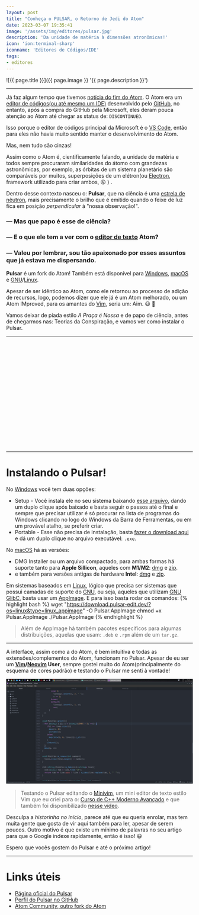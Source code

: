 ```yaml
---
layout: post
title: "Conheça o PULSAR, o Retorno de Jedi do Atom"
date: 2023-03-07 19:35:41
image: '/assets/img/editores/pulsar.jpg'
description: 'Da unidade de matéria à dimensões atronômicas!'
icon: 'ion:terminal-sharp'
iconname: 'Editores de Códigos/IDE'
tags:
- editores
---
```


![{{ page.title }}]({{ page.image }} '{{ page.description }}')

---

Já faz algum tempo que tivemos [notícia do fim do Atom](https://github.blog/2022-06-08-sunsetting-atom/). O Atom era um [editor de códigos(ou até mesmo um IDE)](https://terminalroot.com.br/2021/12/os-32-melhores-ides-editores-de-texto-para-cpp.html#26-atom) desenvolvido pelo [GitHub](https://terminalroot.com.br/tags#github), no entanto, após a compra do GitHub pela Microsoft, eles deram pouca atenção ao Atom até chegar as status de: `DISCONTINUED`.

Isso porque o editor de códigos principal da Microsoft é o [VS Code](https://terminalroot.com.br/tags#vscode), então para eles não havia muito sentido manter o desenvolvimento do Atom.

Mas, nem tudo são cinzas!

Assim como o Atom é, cientificamente falando, a unidade de matéria e todos sempre procuraram similaridades do átomo com grandezas astronômicas, por exemplo, as órbitas de um sistema planetário são comparáveis por muitos, superposições de um elétron(ou [Electron](https://www.electronjs.org/), framework utilizado para criar ambos, 😛  ) . 

Dentro desse contexto nasceu o: **Pulsar**, que na ciência é uma [estrela de nêutron](https://pt.wikipedia.org/wiki/Pulsar), mais precisamente o brilho que é emitido quando o feixe de luz fica em posição *perpendicular* à "nossa observação!".

### — Mas que papo é esse de ciência?
### — E o que ele tem a ver com o [editor de texto](https://terminalroot.com.br/tags#editores) Atom?
### — Valeu por lembrar, sou tão apaixonado por esses assuntos que já estava me dispersando.

**Pulsar** é um fork do Atom! Também está disponível para [Windows](https://terminalroot.com.br/tags#windows), [macOS](https://terminalroot.com.br/tags#macos) e [GNU](https://terminalroot.com.br/tags#gnu)/[Linux](https://terminalroot.com.br/tags#linux).

Apesar de ser idêntico ao Atom, como ele retornou ao processo de adição de recursos, logo, podemos dizer que ele já é um Atom melhorado, ou um Atom IMproved, para os amantes do [Vim](https://terminalroot.com.br/tags#vim), seria um: Aim. 😃 🚫 

Vamos deixar de piada estilo *A Praça é Nossa* e de papo de ciência, antes de chegarmos nas: Teorias da Conspiração, e vamos ver como instalar o Pulsar.

---

<!-- SQUARE - GAMES ROOT -->
<script async src="//pagead2.googlesyndication.com/pagead/js/adsbygoogle.js"></script>
<ins class="adsbygoogle"
style="display:inline-block;width:336px;height:280px"
data-ad-client="ca-pub-2838251107855362"
data-ad-slot="5351066970"></ins>
<script>
(adsbygoogle = window.adsbygoogle || []).push({});
</script>

---

# Instalando o Pulsar!
No [Windows](https://terminalroot.com.br/tags#windows) você tem duas opções: 
- Setup - Você instala ele no seu sistema baixando [esse arquivo](https://download.pulsar-edit.dev/?os=windows&type=windows_setup), dando um duplo clique após baixado e basta seguir o passos até o final e sempre que precisar utilizar é só procurar na lista de programas do Windows clicando no logo do Windows da Barra de Ferramentas, ou em um provável atalho, se preferir criar.
- Portable - Esse não precisa de instalação, basta [fazer o download aqui](https://download.pulsar-edit.dev/?os=windows&type=windows_portable) e dá um duplo clique no arquivo executável: `.exe`.

No [macOS](https://terminalroot.com.br/tags#macos) há as versões: 
- DMG Installer ou um arquivo compactado, para ambas formas há suporte tanto para **Apple Sillicon**, aqueles com **M1/M2**: [dmg](https://download.pulsar-edit.dev/?os=silicon_mac&type=mac_dmg) e [zip](https://download.pulsar-edit.dev/?os=silicon_mac&type=mac_zip).
- e também para versões antigas de hardware **Intel**: [dmg](https://download.pulsar-edit.dev/?os=intel_mac&type=mac_dmg) e [zip](https://download.pulsar-edit.dev/?os=intel_mac&type=mac_zip).

Em sistemas baseados em [Linux](https://terminalroot.com.br/tags#linux), lógico que precisa ser sistemas que possui camadas de suporte do [GNU](https://terminalroot.com.br/tags#gnu), ou seja, aqueles que utilizam [GNU GlibC](https://www.gnu.org/software/libc/), basta usar um [AppImage](https://terminalroot.com.br/2020/05/conheca-o-app-get-um-gerenciador-de-appimages-via-linha-de-comando.html). E para isso basta rodar os comandos:
{% highlight bash %}
wget "https://download.pulsar-edit.dev/?os=linux&type=linux_appimage" -O Pulsar.AppImage
chmod +x Pulsar.AppImage
./Pulsar.AppImage
{% endhighlight %}
> Além de AppImage há também pacotes especificos para algumas distribuições, aquelas que usam: `.deb` e `.rpm` além de um `tar.gz`. 

---

A interface, assim como a do Atom, é bem intuitiva e todas as extensões/complementos do Atom, funcionam no Pulsar. Apesar de eu ser um **[Vim](https://terminalroot.com.br/vim)/[Neovim](https://terminalroot.com.br/tags#neovim) User**, sempre gostei muito do Atom(principalmente do esquema de cores padrão) e testando o Pulsar me senti à vontade!

[![Pulsar Minivim]( /assets/img/editores/minivim-pulsar.png)]( /assets/img/editores/minivim-pulsar.png) 
> Testando o Pulsar editando o [Minivim](https://github.com/terroo/minivim), um mini editor de texto estilo Vim que eu criei para o: [Curso de C++ Moderno Avançado](https://terminalroot.com.br/cpp) e que também foi disponibilizado [nesse vídeo](https://youtu.be/p7k2tiGbcwE).

Desculpa a *historinha no início*, parece até que eu queria enrolar, mas tem muita gente que gosta de vir aqui também para ler, apesar de serem poucos. Outro motivo é que existe um mínimo de palavras no seu artigo para que o Google indexe rapidamente, então é isso! 😃 

Espero que vocês gostem do Pulsar e até o próximo artigo!

---

# Links úteis
+ [Página oficial do Pulsar](https://pulsar-edit.dev/)
+ [Perfil do Pulsar no GitHub](https://github.com/pulsar-edit)
+ [Atom Community, outro fork do Atom](https://atom-community.github.io/)



